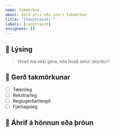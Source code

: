 ```yaml
---
name: Takmörkun
about: Skrá ytri eða innri takmörkun
title: "[Constraint] "
labels: [constraint]
assignees: []
---
```


## 🚧 Lýsing
> Hvað má ekki gera, eða hvað setur skorður?

## 📌 Gerð takmörkunar
- [ ] Tæknileg
- [ ] Rekstrarleg
- [ ] Reglugerðartengd
- [ ] Fjárhagsleg

## 🎯 Áhrif á hönnun eða þróun
